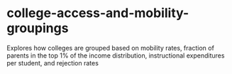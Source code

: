 # college-access-and-mobility-groupings
Explores how colleges are grouped based on mobility rates, fraction of parents in the top 1% of the income distribution, instructional expenditures per student, and rejection rates
